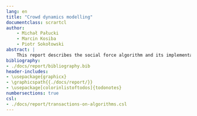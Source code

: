 ```yaml
---
lang: en
title: "Crowd dynamics modelling"
documentclass: scrartcl
author:
    - Michał Pałucki
    - Marcin Kosiba
    - Piotr Sokołowski
abstract: |
    This report describes the social force algorithm and its implementation in the context of a pedestrian simulation.
bibliography:
- ./docs/report/bibliography.bib
header-includes:
- \usepackage{graphicx}
- \graphicspath{{./docs/report/}}
- \usepackage[colorinlistoftodos]{todonotes}
numbersections: true
csl:
- ./docs/report/transactions-on-algorithms.csl
---
```


